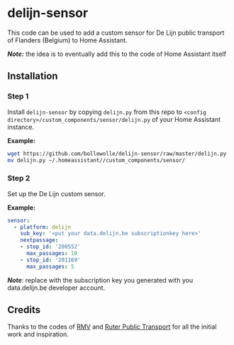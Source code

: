 # delijn-sensor

This code can be used to add a custom sensor for De Lijn public transport of Flanders (Belgium) to Home Assistant.

**_Note:_** the idea is to eventually add this to the code of Home Assistant itself

## Installation

### Step 1

Install `delijn-sensor` by copying `delijn.py` from this repo to `<config directory>/custom_components/sensor/delijn.py` of your Home Assistant instance.

**Example:**

```bash
wget https://github.com/bollewolle/delijn-sensor/raw/master/delijn.py
mv delijn.py ~/.homeassistant//custom_components/sensor/
```

### Step 2

Set up the De Lijn custom sensor.

**Example:**

```yaml
sensor:
  - platform: delijn
    sub_key: '<put your data.delijn.be subscriptionkey here>'
    nextpassage:
    - stop_id: '200552'
      max_passages: 10
    - stop_id: '201169'
      max_passages: 5
```
**_Note_**: replace with the subscription key you generated with you data.delijn.be developer account.

## Credits

Thanks to the codes of [RMV](https://www.home-assistant.io/components/sensor.rmvtransport/) and [Ruter Public Transport](https://www.home-assistant.io/components/sensor.ruter/) for all the initial work and inspiration.